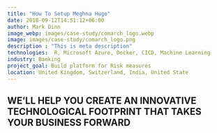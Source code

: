 ```yaml
---
title: "How To Setup Meghna Hugo"
date: 2018-09-12T14:51:12+06:00
author: Mark Dinn
image_webp: images/case-study/comarch_logo.webp
image: images/case-study/comarch_logo.png
description : "This is meta description"
technologies:  R, Microsoft Azure, Docker, CICD, Machine Learning
industry: Banking
project_goal: Build platform for Risk measures
location: United Kingdom, Switzerland, India, United State
---
```


## WE’LL HELP YOU CREATE AN INNOVATIVE TECHNOLOGICAL FOOTPRINT THAT TAKES YOUR BUSINESS FORWARD

